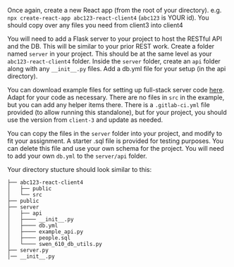 Once again, create a new React app (from the root of your directory). e.g. `npx create-react-app abc123-react-client4` (`abc123` is YOUR id). You should copy over any files you need from client3 into client4

You will need to add a Flask server to your project to host the RESTful API and the DB. This will be similar to your prior REST work. Create a folder named `server` in your project. This should be at the same level as your `abc123-react-client4` folder. Inside the `server` folder, create an `api` folder along with any `__init__.py` files. Add a db.yml file for your setup (in the api directory).

You can download example files for setting up full-stack server code [here](https://git.rc.rit.edu/swen-344-templates/full-stack-skeleton). Adapt for your code as necessary. There are no files in `src` in the example, but you can add any helper items there. There is a `.gitlab-ci.yml` file provided (to allow running this standalone), but for your project, you should use the version from `client-3` and update as needed.

You can copy the files in the `server` folder into your project, and modify to fit your assignment. A starter .sql file is provided for testing purposes. You can delete this file and use your own schema for the project. You will need to add your own `db.yml` to the `server/api` folder.

Your directory stucture should look similar to this:

```
├── abc123-react-client4   
│   ├── public  
│   └── src  
├── public  
├── server  
│   ├── api  
│   ├──── __init__.py  
│   ├──── db.yml  
│   ├──── example_api.py  
│   ├──── people.sql  
│   └──── swen_610_db_utils.py  
├── server.py  
│── __init__.py
```